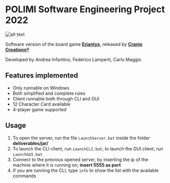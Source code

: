 # POLIMI Software Engineering Project 2022
![alt text](https://cf.geekdo-images.com/DzhJxVjMhGQadReXJmbIaQ__opengraph/img/qv98Tqw2-X1Mj-0J6OMlRoVC_Uk=/0x0:2988x1569/fit-in/1200x630/filters:strip_icc()/pic6253341.jpg)

Software version of the board game [**Eriantys**](https://www.craniocreations.it/prodotto/eriantys), released by [**Cranio Creations®**](https://www.craniocreations.it/)

Developed by Andrea Infantino, Federico Lamperti, Carlo Maggio
## Features implemented
* Only runnable on Windows
* Both simplified and complete rules
* Client runnable both through CLI and GUI
* 12 Character Card available
* 4-player game supported
## Usage
1. To open the server, run the file `LaunchServer.bat` inside the folder **deliverables/jar/**
2. To launch the CLI client, run `LaunchCLI.bat`; to launch the GUI client, run `LaunchGUI.bat`
3. Connect to the previous opened server, by inserting the ip of the machine where it is running on; **insert 5555 as port**
4. If you are running the CLI, type `info` to show the list with the available commands
